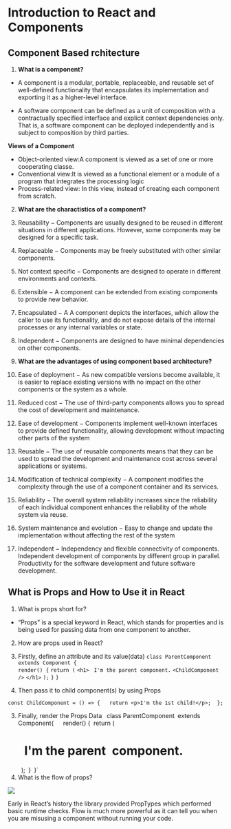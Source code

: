 # Introduction to React and Components

## Component Based rchitecture

1. **What is a component?**

- A component is a modular, portable, replaceable, and reusable set of well-defined functionality that encapsulates its implementation and exporting it as a higher-level interface.

- A software component can be defined as a unit of composition with a contractually specified interface and explicit context dependencies only. That is, a software component can be deployed independently and is subject to composition by third parties.

**Views of a Component**
- Object-oriented view:A component is viewed as a set of one or more cooperating classe.
- Conventional view:It is viewed as a functional element or a module of a program that integrates the processing logic
- Process-related view: In this view, instead of creating each component from scratch.


2. **What are the charactistics of a component?**
1. Reusability − Components are usually designed to be reused in different situations in different applications. However, some components may be designed for a specific task.
2. Replaceable − Components may be freely substituted with other similar components.
3. Not context specific − Components are designed to operate in different environments and contexts.
4. Extensible − A component can be extended from existing components to provide new behavior.
5. Encapsulated − A A component depicts the interfaces, which allow the caller to use its functionality, and do not expose details of the internal processes or any internal variables or state.
6. Independent − Components are designed to have minimal dependencies on other components.

3. **What are the advantages of using component based architecture?**
1. Ease of deployment − As new compatible versions become available, it is easier to replace existing versions with no impact on the other components or the system as a whole.
2. Reduced cost − The use of third-party components allows you to spread the cost of development and maintenance.
3. Ease of development − Components implement well-known interfaces to provide defined functionality, allowing development without impacting other parts of the system
4. Reusable − The use of reusable components means that they can be used to spread the development and maintenance cost across several applications or systems. 
5. Modification of technical complexity − A component modifies the complexity through the use of a component container and its services.
6. Reliability − The overall system reliability increases since the reliability of each individual component enhances the reliability of the whole system via reuse.
7. System maintenance and evolution − Easy to change and update the implementation without affecting the rest of the system
8. Independent − Independency and flexible connectivity of components. Independent development of components by different group in parallel. Productivity for the software development and future software development.


## What is Props and How to Use it in React

1. What is props short for?
- “Props” is a special keyword in React, which stands for properties and is being used for passing data from one component to another.

2. How are props used in React?
1. Firstly, define an attribute and its value(data)
`class ParentComponent` `extends Component {`  
  `render() {`
    `return (`
      `<h1>`
       ` I'm the parent component.`
        `<ChildComponent />`
      `</h1>`
    `);`
  `}`
`}`

2. Then pass it to child component(s) by using Props

`const ChildComponent = () => {  
  return <p>I'm the 1st child!</p>; 
};`

3. Finally, render the Props Data
`
`class ParentComponent` `extends Component{`  
  `render() {`
    `return (`
      `<h1>`
        `I'm the parent` `component.`
        `<ChildComponent />`
        `<ChildComponent />`
        `<ChildComponent />`
      `</h1>`
    `);`
  `}`
`}`
3. What is the flow of props?
 
![](https://miro.medium.com/max/1838/1*bsS8ETUQqgBpAoT2D6tjmw.png)

Early in React’s history the library provided PropTypes which performed basic runtime checks. Flow is much more powerful as it can tell you when you are misusing a component without running your code.
